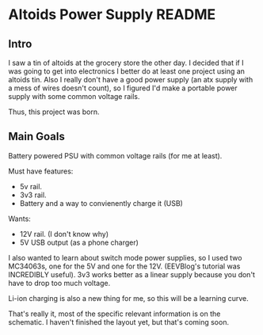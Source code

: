 # Altoids Power Supply README #

## Intro ##

I saw a tin of altoids at the grocery store the other day. I decided that if I was going to get into electronics I better do at least one project using an altoids tin. Also I really don't have a good power supply (an atx supply with a mess of wires doesn't count), so I figured I'd make a portable power supply with some common voltage rails.

Thus, this project was born.

## Main Goals ##

Battery powered PSU with common voltage rails (for me at least).

Must have features:
- 5v rail.
- 3v3 rail.
- Battery and a way to convienently charge it (USB)

Wants:
- 12V rail. (I don't know why)
- 5V USB output (as a phone charger)

I also wanted to learn about switch mode power supplies, so I used two MC34063s, one for the 5V and one for the 12V. (EEVBlog's tutorial was INCREDIBLY useful). 3v3 works better as a linear supply because you don't have to drop too much voltage.

Li-ion charging is also a new thing for me, so this will be a learning curve.

That's really it, most of the specific relevant information is on the schematic. I haven't finished the layout yet, but that's coming soon.